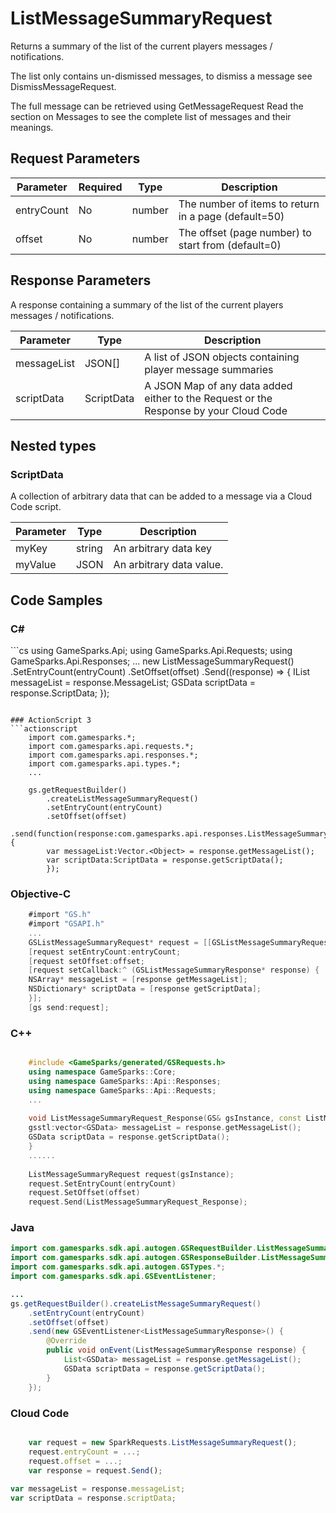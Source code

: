 
# ListMessageSummaryRequest


Returns a summary of the list of the current players messages / notifications.

The list only contains un-dismissed messages, to dismiss a message see DismissMessageRequest.

The full message can be retrieved using GetMessageRequest Read the section on Messages to see the complete list of messages and their meanings.


## Request Parameters

Parameter | Required | Type | Description
--------- | -------- | ---- | -----------
entryCount | No | number | The number of items to return in a page (default=50)
offset | No | number | The offset (page number) to start from (default=0)

## Response Parameters


A response containing  a summary of the list of the current players messages / notifications.

Parameter | Type | Description
--------- | ---- | -----------
messageList | JSON[] | A list of JSON objects containing player message summaries
scriptData | ScriptData | A JSON Map of any data added either to the Request or the Response by your Cloud Code

## Nested types

### ScriptData

A collection of arbitrary data that can be added to a message via a Cloud Code script.

Parameter | Type | Description
--------- | ---- | -----------
myKey | string | An arbitrary data key
myValue | JSON | An arbitrary data value.


## Code Samples

<h3>C#</h3>
```cs
	using GameSparks.Api;
	using GameSparks.Api.Requests;
	using GameSparks.Api.Responses;
	...
	new ListMessageSummaryRequest()
		.SetEntryCount(entryCount)
		.SetOffset(offset)
		.Send((response) => {
		IList<GSData> messageList = response.MessageList; 
		GSData scriptData = response.ScriptData; 
		});

```

### ActionScript 3
```actionscript
	import com.gamesparks.*;
	import com.gamesparks.api.requests.*;
	import com.gamesparks.api.responses.*;
	import com.gamesparks.api.types.*;
	...
	
	gs.getRequestBuilder()
	    .createListMessageSummaryRequest()
		.setEntryCount(entryCount)
		.setOffset(offset)
		.send(function(response:com.gamesparks.api.responses.ListMessageSummaryResponse):void {
		var messageList:Vector.<Object> = response.getMessageList(); 
		var scriptData:ScriptData = response.getScriptData(); 
		});

```

### Objective-C
```objectivec
	#import "GS.h"
	#import "GSAPI.h"
	...
	GSListMessageSummaryRequest* request = [[GSListMessageSummaryRequest alloc] init];
	[request setEntryCount:entryCount;
	[request setOffset:offset;
	[request setCallback:^ (GSListMessageSummaryResponse* response) {
	NSArray* messageList = [response getMessageList]; 
	NSDictionary* scriptData = [response getScriptData]; 
	}];
	[gs send:request];

```

### C++
```cpp

	#include <GameSparks/generated/GSRequests.h>
	using namespace GameSparks::Core;
	using namespace GameSparks::Api::Responses;
	using namespace GameSparks::Api::Requests;
	...
	
	void ListMessageSummaryRequest_Response(GS& gsInstance, const ListMessageSummaryResponse& response) {
	gsstl:vector<GSData> messageList = response.getMessageList(); 
	GSData scriptData = response.getScriptData(); 
	}
	......
	
	ListMessageSummaryRequest request(gsInstance);
	request.SetEntryCount(entryCount)
	request.SetOffset(offset)
	request.Send(ListMessageSummaryRequest_Response);
```

### Java
```java
import com.gamesparks.sdk.api.autogen.GSRequestBuilder.ListMessageSummaryRequest;
import com.gamesparks.sdk.api.autogen.GSResponseBuilder.ListMessageSummaryResponse;
import com.gamesparks.sdk.api.autogen.GSTypes.*;
import com.gamesparks.sdk.api.GSEventListener;

...
gs.getRequestBuilder().createListMessageSummaryRequest()
	.setEntryCount(entryCount)
	.setOffset(offset)
	.send(new GSEventListener<ListMessageSummaryResponse>() {
		@Override
		public void onEvent(ListMessageSummaryResponse response) {
			List<GSData> messageList = response.getMessageList(); 
			GSData scriptData = response.getScriptData(); 
		}
	});

```

### Cloud Code
```javascript

	var request = new SparkRequests.ListMessageSummaryRequest();
	request.entryCount = ...;
	request.offset = ...;
	var response = request.Send();
	
var messageList = response.messageList; 
var scriptData = response.scriptData; 
```


